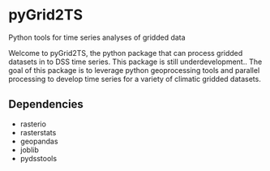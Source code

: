 # pyGrid2TS
Python tools for time series analyses of gridded data

Welcome to pyGrid2TS, the python package that can process gridded datasets in to DSS time series.  This package is still underdevelopment..
The goal of this package is to leverage python geoprocessing tools and parallel processing to develop time series for a variety of climatic gridded datasets.


## Dependencies
- rasterio
- rasterstats
- geopandas
- joblib
- pydsstools
